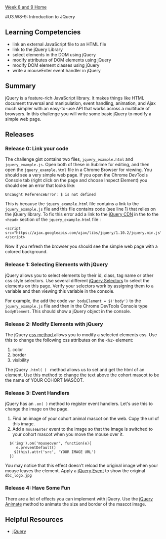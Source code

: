 [Week 8 and 9 Home](./)

#U3.W8-9: Introduction to JQuery

## Learning Competencies
- link an external JavaScript file to an HTML file
- link to the jQuery Library
- select elements in the DOM using jQuery
- modify attributes of DOM elements using jQuery
- modify DOM element classes using jQuery
- write a mouseEnter event handler in jQuery 

## Summary
jQuery is a feature-rich JavaScript library. It makes things like HTML document traversal and manipulation, event handling, animation, and Ajax much simpler with an easy-to-use API that works across a multitude of browsers. In this challenge you will write some basic jQuery to modify a simple web page. 


## Releases
### Release 0: Link your code
The challenge gist contains two files, `jquery_example.html` and `jquery_example.js`.  Open both of these in Sublime for editing, and then open the  `jquery_example.html`  file in a Chrome Browser for viewing.  You should see a very simple web page.  If you open the Chrome DevTools Console tab (right click on the page and choose Inspect Element) you should see an error that looks like: 

```
Uncaught ReferenceError: $ is not defined 
```

This is because the `jquery_example.html` file contains a link to the `jquery_example.js` file and this file contains code (see line 1) that relies on the jQuery library.  To fix this error add a link to the [jQuery CDN](https://developers.google.com/speed/libraries/devguide#jquery) in the to the `<head>` section of the  `jquery_example.html` file :

```
<script src="https://ajax.googleapis.com/ajax/libs/jquery/1.10.2/jquery.min.js"></script>

```
Now if you refresh the browser you should see the simple web page with a colored background. 

### Release 1: Selecting Elements with jQuery
jQuery allows you to select elements by their id, class, tag name or other css style selectors.  Use several different [jQuery Selectors](http://api.jquery.com/category/selectors/) to select the elements on this page.  Verify your selectors work by assigning them to a variable and then viewing this variable in the console.  

For example, the add the code `var bodyElement = $('body')` to the `jquery_example.js` file and then in the Chrome DevTools Console type `bodyElement`.  This should show a jQuery object in the console.  

### Release 2: Modify Elements with jQuery
The jQuery [css method ]( http://api.jquery.com/css/) allows you to modify a selected elements css.  Use this to change the following css attributes on the `<h1>` element:

1. color
2. border
3. visibility

The jQuery `.html( ) ` method allows us to set and get the html of an element.  Use this method to change the text above the cohort mascot to be the name of YOUR COHORT MASCOT.

### Release 3: Event Handlers
jQuery has an `.on( )` method to register event handlers.  Let's use this to change the image on the page. 

1. Find an image of your cohort animal mascot on the web. Copy the url of this image.  
2. Add a `mouseEnter` event to the image so that the image is switched to your cohort mascot when you move the mouse over it. 

```
  $('img').on('mouseover', function(e){
     e.preventDefault()
    $(this).attr('src', 'YOUR IMAGE URL')
  })
```  

You may notice that this effect doesn't reload the original image when your mouse leaves the element.  Apply a [jQuery Event](http://api.jquery.com/category/events/) to show the original `dbc_logo.jpg`

### Release 4: Have Some Fun
There are a lot of effects you can implement with jQuery.  Use the [jQuery Animate](http://api.jquery.com/animate/) method to animate the size and border of the mascot image.  

## Helpful Resources
* [jQuery](http://jquery.com/ )
